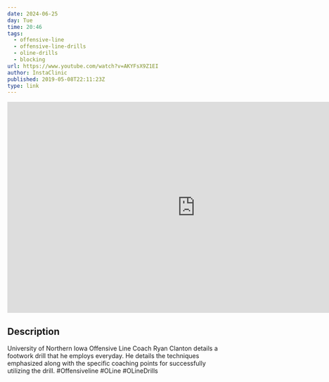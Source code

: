 ```yaml
---
date: 2024-06-25
day: Tue
time: 20:46
tags:
  - offensive-line
  - offensive-line-drills
  - oline-drills
  - blocking
url: https://www.youtube.com/watch?v=AKYFsX9Z1EI
author: InstaClinic
published: 2019-05-08T22:11:23Z
type: link
---
```


<iframe width="854" height="480" src="https://www.youtube.com/embed/AKYFsX9Z1EI" frameborder="0" allowfullscreen></iframe>

## Description
University of Northern Iowa Offensive Line Coach Ryan Clanton details a footwork drill that he employs everyday. He details the techniques emphasized along with the specific coaching points for successfully utilizing the drill.  #Offensiveline    #OLine     #OLineDrills